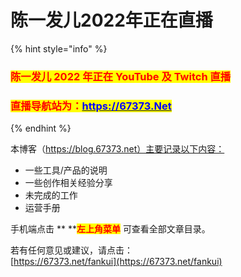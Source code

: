 # 陈一发儿2022年正在直播

{% hint style="info" %}
### <mark style="color:red;">**陈一发儿 2022 年正在 YouTube 及 Twitch 直播**</mark>

### <mark style="color:red;">直播导航站为：</mark>[<mark style="color:blue;">https://67373.Net</mark>](https://67373.net)<mark style="color:blue;"></mark>
{% endhint %}

本博客（https://blog.67373.net）主要记录以下内容：

* 一些工具/产品的说明
* 一些创作相关经验分享
* 未完成的工作
* 运营手册

手机端点击 ** **<mark style="color:red;">**左上角菜单**</mark> <mark style="color:red;"></mark><mark style="color:red;"></mark> 可查看全部文章目录。



若有任何意见或建议，请点击：\
[https://67373.net/fankui](https://67373.net/fankui)
